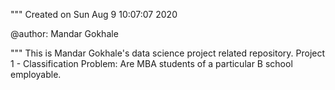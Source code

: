 """
Created on Sun Aug  9 10:07:07 2020

@author: Mandar Gokhale

"""
This is Mandar Gokhale's data science project related repository.
Project 1 - Classification Problem: Are MBA students of a particular B school employable.
